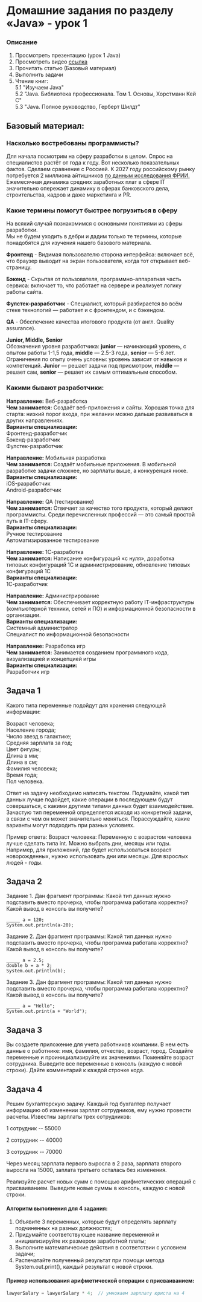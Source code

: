 # Домашние задания по разделу «Java» - урок 1

### Описание
1. Просмотреть презентацию (урок 1 Java)
2. Просмотреть видео [ссылка](https://www.youtube.com/watch?v=5Jc9V0_zkIQ)
3. Прочитать статью (Базовый материал)
4. Выполнить задачи
5. Чтение книг: <br>
5.1 "Изучаем Java" <br>
5.2 "Java. Библиотека профессионала. Том 1. Основы, Хорстманн Кей С" <br>
5.3 "Java. Полное руководство, Герберт Шилдт"

## Базовый материал:

### Насколько востребованы программисты?
Для начала посмотрим на сферу разработки в целом. Спрос на специалистов растёт от года к году. Вот несколько показательных фактов.
Сделаем сравнение с Россией. К 2027 году российскому рынку потребуется 2 миллиона айтишников [по данным исследования ФРИИ.](https://www.iidf.ru/upload/documents/Исследование%20ФРИИ%20Кадровый%20голод.pdf)
Ежемесячная динамика средних заработных плат в сфере IT значительно опережает динамику в сферах банковского дела, строительства, кадров и даже маркетинга и PR.

###  Какие термины помогут быстрее погрузиться в сферу
На всякий случай познакомимся с основными понятиями из сферы разработки. <br>
Мы не будем уходить в дебри и дадим только те термины, которые понадобятся для изучения нашего базового материала.  <br>

**Фронтенд** - Видимая пользователю сторона интерфейса: включает всё, что браузер выводит на экран пользователя, когда тот открывает веб-страницу.  <br>

**Бэкенд** - Скрытая от пользователя, программно-аппаратная часть сервиса: включает то, что работает на сервере и реализует логику работы сайта.  <br>

**Фулстек-разработчик** - Специалист, который разбирается во всём стеке технологий — работает и с фронтендом, и с бэкендом.  <br>

**QA** - Обеспечение качества итогового продукта (от англ. Quality assurance).  <br>

**Junior, Middle, Senior**  <br>
Обозначения уровня разработчика: **junior** — начинающий уровень, с опытом работы 1-1,5 года, **middle** — 2.5-3 года, **senior** — 5-6 лет. Ограничения по опыту очень условны: уровень зависит от навыков и компетенций. **Junior** — решает задачи под присмотром, **middle** — решает сам, **senior** — решает их самым оптимальным способом.
 
 ###  Какими бывают разработчики:
**Направление:** Веб-разработка <br>
**Чем занимается:** Создаёт веб-приложения и сайты. Хорошая точка для старта: низкий порог входа, при желании можно дальше развиваться в других направлениях. <br>
**Варианты специализации:** <br>
Фронтенд-разработчик <br>
Бэкенд-разработчик <br>
Фулстек-разработчик

**Направление:** Мобильная разработка<br>
**Чем занимается:** Создаёт мобильные приложения. В мобильной разработке задачи сложнее, но зарплаты выше, а конкуренция ниже. <br>
**Варианты специализации:** <br> iOS-разработчик <br>
Android-разработчик

**Направление:** QA (тестирование) <br>
**Чем занимается:** Отвечает за качество того продукта, который делают программисты. Среди перечисленных профессий — это самый простой путь
в IT-сферу. <br>
**Варианты специализации:** <br> 
Ручное тестирование <br> 
Автоматизированное тестирование

**Направление:** 1С-разработка<br>
**Чем занимается:**  Написание конфигураций «с нуля»,  доработка типовых конфигураций 1С и администрирование, обновление типовых конфигураций 1С <br>
**Варианты специализации:** <br> 1С-разработчик <br>

**Направление:** Администрирование <br>
**Чем занимается:** Обеспечивает корректную работу IT-инфраструктуры (компьютерной техники, сетей и ПО) и информационной безопасности в организации. <br>
**Варианты специализации:** <br> Системный администратор <br>
Специалист по информационной безопасности

**Направление:** Разработка игр <br>
**Чем занимается:** Занимается созданием программного кода, визуализацией и концепцией игры <br>
**Варианты специализации:** <br>
Разработчик игр <br> 

## Задача 1
Какого типа переменные подойдут для хранения следующей информации:

Возраст человека; <br>
Население города; <br>
Число звезд в галактике; <br>
Средняя зарплата за год; <br>
Цвет фигуры; <br>
Длина в мм; <br>
Длина в см; <br>
Фамилия человека; <br>
Время года; <br>
Пол человека. <br>

Ответ на задачу необходимо написать текстом. Подумайте, какой тип данных лучше подойдет, какие операции в последующем будут совершаться, с какими другими типами данных будет взаимодействие. Зачастую тип переменной определяется исходя из конкретной задачи, в связи с чем он может значительно меняться. Порассуждайте, какие варианты могут подходить при разных условиях.

Пример ответа:
Возраст человека: Переменную с возрастом человека лучше сделать типа int. Можно выбрать дни, месяцы или годы. Например, для приложений, где будет использоваться возраст новорожденных, нужно использовать дни или месяцы. Для взрослых людей - годы.

## Задача 2

Задание 1. Дан фрагмент программы:
Какой тип данных нужно подставить вместо прочерка, чтобы программа работала корректно? Какой вывод в консоль вы получите?

```
_____ a = 120;
System.out.println(a-20);
```
Задание 2. Дан фрагмент программы:
Какой тип данных нужно подставить вместо прочерка, чтобы программа работала корректно? Какой вывод в консоль вы получите?
```
_____ a = 2.5;
double b = a * 2;
System.out.println(b);
```
Задание 3. Дан фрагмент программы:
Какой тип данных нужно подставить вместо прочерка, чтобы программа работала корректно? Какой вывод в консоль вы получите?
```
_____ a = "Hello";
System.out.print(a + "World");
```
## Задача 3

Вы создаете приложение для учета работников компании. В нем есть данные о работнике: имя, фамилия, отчество, возраст, город. Создайте переменные и проинициализируйте их значениями. Поменяйте возраст сотрудника. Выведите все переменные в консоль (каждую с новой строки). Дайте комментарий к каждой строчке кода.

## Задача 4

Решим бухгалтерскую задачу. Каждый год бухгалтер получает информацию об изменении зарплат сотрудников, ему нужно провести расчеты. Известны зарплаты трех сотрудников:

1 сотрудник -- 55000 

2 сотрудник -- 40000

3 сотрудник -- 70000

Через месяц зарплата первого выросла в 2 раза, зарплата второго выросла на 15000, заплата третьего осталась без изменения. 

Реализуйте расчет новых сумм с помощью арифметических операций с присваиванием. Выведите новые суммы в консоль, каждую с новой строки.

#### Алгоритм выполнения для 4 задания:

1. Объявите 3 переменных, которые будут определять зарплату подчиненных на разных должностях;
2. Придумайте соответствующее название переменной и инициализируйте их размером заработной платы;
3. Выполните математические действия в соответствии с условием задачи;
4. Распечатайте полученный результат при помощи метода System.out.print(), каждый результат с новой строки.

#### Пример использования арифметической операции с присваиванием:

```java
lawyerSalary = lawyerSalary * 4;  // умножаем зарплату юриста на 4
```
